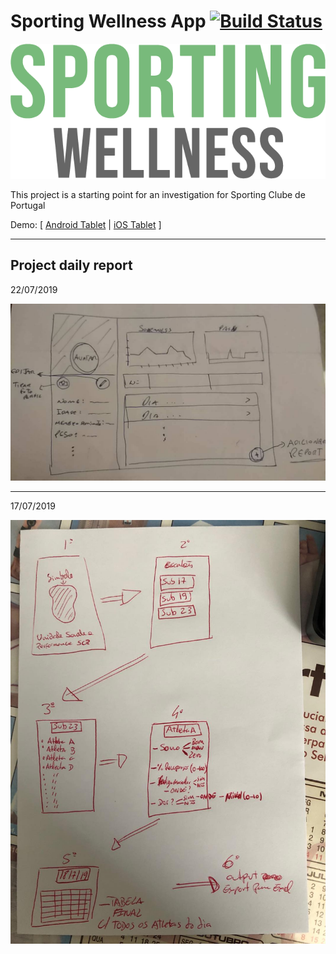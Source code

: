 # Sporting Wellness App [![Build Status](https://app.bitrise.io/app/a2aa166eecbc90f8/status.svg?token=lWwwlp7xODozAHNbKI8tWg)](https://app.bitrise.io/app/a2aa166eecbc90f8)

![](/resources/Sporting_Wellness.png?raw=true )   
  
This project is a starting point for an investigation for Sporting Clube de Portugal 

Demo: [ [Android Tablet](https://appetize.io/embed/a8t74cc7xxgvh44eh694xdw4f8?device=nexus9&scale=75&orientation=landscape&osVersion=8.1) | [iOS Tablet](https://appetize.io/embed/597ef28j9dcjhch8d26mbwagh4?device=ipadair2&scale=75&orientation=landscape&osVersion=12.2) ]

---

## Project daily report
22/07/2019

![Alt text](/resources/anderson_notes.jpg?raw=true)

---

17/07/2019

![Alt text](/resources/ruben_notes.jpg?raw=true)